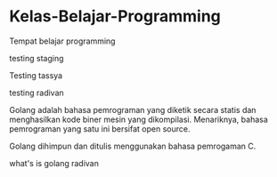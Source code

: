 # Kelas-Belajar-Programming

Tempat belajar programming

testing staging

Testing tassya

testing radivan

Golang adalah bahasa pemrograman yang diketik secara statis dan menghasilkan kode biner mesin yang dikompilasi. Menariknya, bahasa pemrograman yang satu ini bersifat open source.

Golang dihimpun dan ditulis menggunakan bahasa pemrogaman C.

what's is golang radivan
